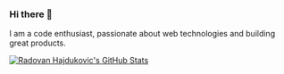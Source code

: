 ### Hi there 👋

I am a code enthusiast, passionate about web technologies and building great products.

[![Radovan Hajdukovic's GitHub Stats](https://github-readme-stats.vercel.app/api?username=dajk)](https://github-readme-stats.vercel.app/api?username=dajk)

<!--
**dajk/dajk** is a ✨ _special_ ✨ repository because its `README.md` (this file) appears on your GitHub profile.

Here are some ideas to get you started:

- 🔭 I’m currently working on ...
- 🌱 I’m currently learning ...
- 👯 I’m looking to collaborate on ...
- 🤔 I’m looking for help with ...
- 💬 Ask me about ...
- 📫 How to reach me: ...
- 😄 Pronouns: ...
- ⚡ Fun fact: ...
-->

